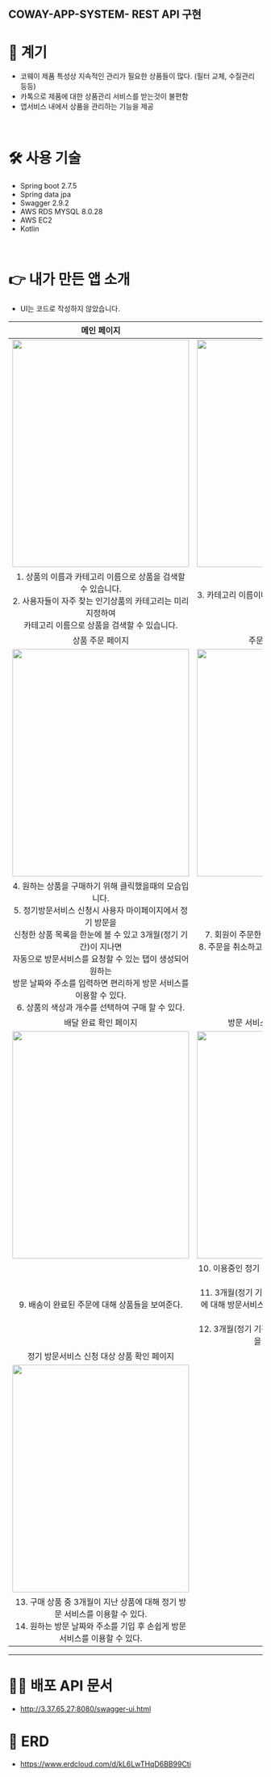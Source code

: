 ## COWAY-APP-SYSTEM- REST API 구현




# 🙌 계기 
* 코웨이 제품 특성상 지속적인 관리가 필요한 상품들이 많다. (필터 교체, 수질관리 등등)
* 카톡으로 제품에 대한 상품관리 서비스를 받는것이 불편함
* 앱서비스 내에서 상품을 관리하는 기능을 제공
<br/>


# 🛠 사용 기술
* Spring boot 2.7.5
* Spring data jpa
* Swagger 2.9.2
* AWS RDS MYSQL 8.0.28
* AWS EC2
* Kotlin
<br/>




# 👉 내가 만든 앱 소개
* UI는 코드로 작성하지 않았습니다.

|               메인 페이지                |               상품 페이지                |
| :---------------------------------:   |    :-------------------------------:   |
| <img src="https://user-images.githubusercontent.com/64251951/206711006-1569537c-e885-4112-9caa-cd3d22dc1693.png" width="350" height="450"/>|<img src="https://user-images.githubusercontent.com/64251951/206712660-d4c0c0ee-667f-4f88-91be-d5596d7881d5.png" width="350" height="450"/>
|1. 상품의 이름과 카테고리 이름으로 상품을 검색할 수 있습니다.<br/>2. 사용자들이 자주 찾는 인기상품의 카테고리는 미리 지정하여 <br/>카테고리 이름으로 상품을 검색할 수 있습니다.|              3. 카테고리 이름이나 상품이름을 통해 검색한 결과를 보여준다.|
|               상품 주문 페이지                |               주문 상품 확인 페이지               |
| <img src="https://user-images.githubusercontent.com/64251951/206713670-f1f649db-5db8-4bdf-ba89-ff5c772999d0.png" width="350" height="450"/>|<img src="https://user-images.githubusercontent.com/64251951/206715821-dca38d68-d9bc-4522-a8c9-5c4880b1b02b.png" width="350" height="450"/>
|4. 원하는 상품을 구매하기 위해 클릭했을때의 모습입니다.<br/> 5. 정기방문서비스 신청시 사용자 마이페이지에서 정기 방문을<br/>신청한 상품 목록을 한눈에 볼 수 있고 3개월(정기 기간)이 지나면 <br/>자동으로 방문서비스를 요청할 수 있는 탭이 생성되어 원하는 <br/> 방문 날짜와 주소를 입력하면 편리하게 방문 서비스를 이용할 수 있다.<br/> 6. 상품의 색상과 개수를 선택하여 구매 할 수 있다. | 7. 회원이 주문한 상품의 목록을 확인 할 수 있다. <br/> 8. 주문을 취소하고 싶은 상품에 대해 주문을 취소 할 수있다.|
|               배달 완료 확인 페이지                |               방문 서비스 신청 상품 목록 페이지              |
|<img src="https://user-images.githubusercontent.com/64251951/206716102-53a2230f-52f7-40b7-a777-c36398a2d725.png" width="350" height="450"/>|<img src="https://user-images.githubusercontent.com/64251951/206717282-64adac5a-da15-47a5-b83b-a5ca7eda5521.png" width="350" height="450"/>
|9. 배송이 완료된 주문에 대해 상품들을 보여준다. | 10. 이용중인 정기 방문서비스에 대해 보여주는 페이지<br/> 11. 3개월(정기 기간)이 지나지 않았지만 해당 상품에 대해 방문서비스를 이용할 수 있다. (별도 비용이 차감)<br/>12. 3개월(정기 기간)이 지난 상품에 대해 상품 목록을 조회 할 수 있다.|
|정기 방문서비스 신청 대상 상품 확인 페이지 |
|<img src="https://user-images.githubusercontent.com/64251951/206717833-9cba0563-e8b1-4f30-b6b6-8c0fd8bb04a1.png" width="350" height="450"/>|
|13. 구매 상품 중 3개월이 지난 상품에 대해 정기 방문 서비스를 이용할 수 있다.<br/>14. 원하는 방문 날짜와 주소를 기입 후 손쉽게 방문서비스를 이용할 수 있다.|
----------------------



# 🙋‍♂️ 배포 API 문서
* http://3.37.65.27:8080/swagger-ui.html





 # 🎹 ERD
 * https://www.erdcloud.com/d/kL6LwTHqD6BB99Cti


